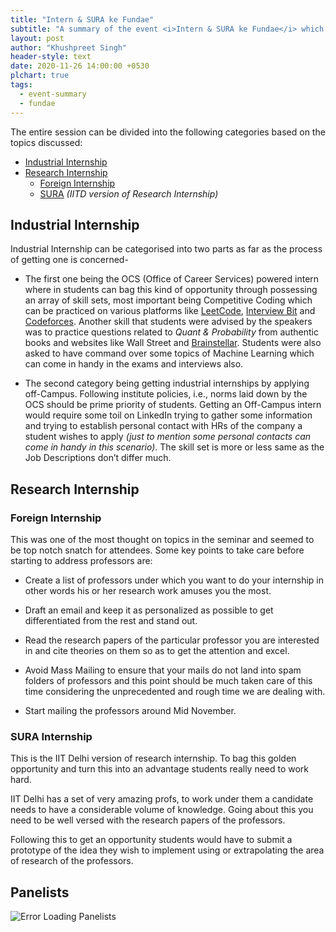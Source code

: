 ```yaml
---
title: "Intern & SURA ke Fundae"
subtitle: "A summary of the event <i>Intern & SURA ke Fundae</i> which was organized on Nov 19"
layout: post
author: "Khushpreet Singh"
header-style: text
date: 2020-11-26 14:00:00 +0530
plchart: true
tags:
  - event-summary
  - fundae
---
```


The entire session can be divided into the following categories based on the topics discussed:
* [Industrial Internship](#industrial-internship)
* [Research Internship](#research-internship)
	- [Foreign Internship](#foreign-internship)
	- [SURA](#sura) *(IITD version of Research Internship)*


## Industrial Internship

Industrial Internship can be categorised into two parts as far as the process of getting one is concerned-

- The first one being the OCS (Office of Career Services) powered intern where in students can bag this kind of opportunity through possessing an array of skill sets, most important being Competitive Coding which can be practiced on various platforms like [LeetCode](https://leetcode.com), [Interview Bit](https://www.interviewbit.com) and [Codeforces](https://codeforces.com). Another skill that students were advised by the speakers was to practice questions related to *Quant & Probability* from authentic books and websites like Wall Street and [Brainstellar](https://brainstellar.com). Students were also asked to have command over some topics of Machine Learning which can come in handy in the exams and interviews also.


- The second category being getting industrial internships by applying off-Campus. Following institute policies, i.e., norms laid down by the OCS should be prime priority of students. Getting an Off-Campus intern would require some toil on LinkedIn trying to gather some information and trying to establish personal contact with HRs of the company a student wishes to apply *(just to mention some personal contacts can come in handy in this scenario)*. The skill set is more or less same as the Job Descriptions don’t differ much.


## Research Internship

### Foreign Internship

This was one of the most thought on topics in the seminar and seemed to be top notch snatch for attendees. Some key points to take care before starting to address professors are:

- Create a list of professors under which you want to do your internship in other words his or her research work amuses you the most.

- Draft an email and keep it as personalized as possible to get differentiated from the rest and stand out.

- Read the research papers of the particular professor you are interested in and cite theories on them so as to get the attention and excel.

- Avoid Mass Mailing to ensure that your mails do not land into spam folders of professors and this point should be much taken care of this time considering the unprecedented and rough time we are dealing with.

- Start mailing the professors around Mid November.


### SURA Internship

This is the IIT Delhi version of research internship. To bag this golden opportunity and turn this into an advantage students really need to work hard.

IIT Delhi has a set of very amazing profs, to work under them a candidate needs to have a considerable volume of knowledge. Going about this you need to be well versed with the research papers of the professors.

Following this to get an opportunity students would have to submit a prototype of the idea they wish to implement using or extrapolating the area of research of the professors.



## Panelists
![Error Loading Panelists](2020-11-23-intern-and-sura-ke-fundae-panelists.png)











